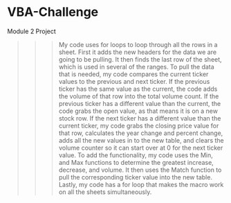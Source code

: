 # VBA-Challenge
 Module 2 Project
 >>> My code uses for loops to loop through all the rows in a sheet. First it adds the new headers for the data we are going to be pulling. It then finds the last row of the sheet, which is used in several of the ranges. To pull the data that is needed, my code compares the current ticker values to the previous and next ticker. If the previous ticker has the same value as the current, the code adds the volume of that row into the total volume count. If the previous ticker has a different value than the current, the code grabs the open value, as that means it is on a new stock row. If the next ticker has a different value than the current ticker, my code grabs the closing price value for that row, calculates the year change and percent change, adds all the new values in to the new table, and clears the volume counter so it can start over at 0 for the next ticker value. 
 To add the functionality, my code uses the Min, and Max functions to determine the greatest increase, decrease, and volume. It then uses the Match function to pull the corresponding ticker value into the new table. 
 Lastly, my code has a for loop that makes the macro work on all the sheets simultaneously. 
